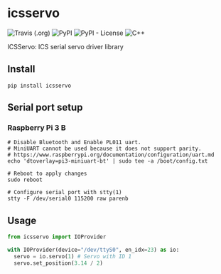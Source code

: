 # icsservo

![Travis (.org)](https://img.shields.io/travis/coord-e/icsservo.py.svg)
![PyPI](https://img.shields.io/pypi/v/icsservo.svg)
![PyPI - License](https://img.shields.io/pypi/l/icsservo.svg)
![C++](https://img.shields.io/badge/C%2B%2B-14-orange.svg)

ICSServo: ICS serial servo driver library

## Install

```shell
pip install icsservo
```

## Serial port setup

### Raspberry Pi 3 B

```shell
# Disable Bluetooth and Enable PL011 uart.
# MiniUART cannot be used because it does not support parity.
# https://www.raspberrypi.org/documentation/configuration/uart.md
echo 'dtoverlay=pi3-miniuart-bt' | sudo tee -a /boot/config.txt

# Reboot to apply changes
sudo reboot

# Configure serial port with stty(1)
stty -F /dev/serial0 115200 raw parenb
```

## Usage

```python
from icsservo import IOProvider

with IOProvider(device="/dev/ttyS0", en_idx=23) as io:
  servo = io.servo(1) # Servo with ID 1
  servo.set_position(3.14 / 2)
```
